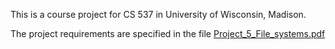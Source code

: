 This is a course project for CS 537 in University of Wisconsin, Madison. 

The project requirements are specified in the file [Project_5_File_systems.pdf](https://github.com/Alexanderia-Mike/p5/blob/main/Project_5_File_systems.pdf)
